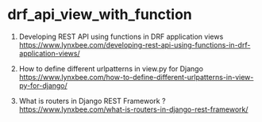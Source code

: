 # drf_api_view_with_function

1. Developing REST API using functions in DRF application views
   https://www.lynxbee.com/developing-rest-api-using-functions-in-drf-application-views/

2. How to define different urlpatterns in view.py for Django
   https://www.lynxbee.com/how-to-define-different-urlpatterns-in-view-py-for-django/

3. What is routers in Django REST Framework ?
   https://www.lynxbee.com/what-is-routers-in-django-rest-framework/


